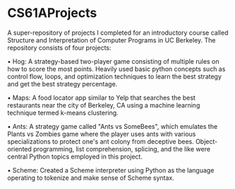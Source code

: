 # CS61AProjects

A super-repository of projects I completed for an introductory course called Structure and Interpretation of Computer Programs in UC Berkeley. The repository consists of four projects:

• Hog: A strategy-based two-player game consisting of multiple rules on how to score the most points. Heavily used basic python concepts such as control flow, loops, and optimization techniques to learn the best strategy and get the best strategy percentage.

• Maps: A food locator app similar to Yelp that searches the best restaurants near the city of Berkeley, CA using a machine learning technique termed k-means clustering.

• Ants: A strategy game called "Ants vs SomeBees", which emulates the Plants vs Zombies game where the player uses ants with various specializations to protect one's ant colony from deceptive bees. Object-oriented programming, list comprehension, splicing, and the like were central Python topics employed in this project.

• Scheme: Created a Scheme interpreter using Python as the language operating to tokenize and make sense of Scheme syntax. 
